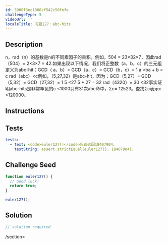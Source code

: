 ```yaml
---
id: 5900f3ec1000cf542c50fefe
challengeType: 5
videoUrl: ''
localeTitle: 问题127：abc-hits
---
```


## Description
<section id="description"> n，rad（n）的基数是n的不同素因子的乘积。例如，504 = 23×32×7，因此rad（504）= 2×3×7 = 42.如果出现以下情况，我们将正整数（a，b，c）的三元组定义为abc-hit：GCD（ a，b）= GCD（a，c）= GCD（b，c）= 1 a &lt;ba + b = c rad（abc）&lt;c例如，（5,27,32）是abc-hit，因为：GCD（5,27）= GCD（5,32）= GCD（27,32）= 1 5 &lt;27 5 + 27 = 32 rad（4320）= 30 &lt;32事实证明abc-hits是非常罕见的c &lt;1000只有31次abc命中，Σc= 12523。查找Σc表示c &lt;120000。 </section>

## Instructions
<section id="instructions">
</section>

## Tests
<section id='tests'>

```yml
tests:
  - text: <code>euler127()</code>应该返回18407904。
    testString: assert.strictEqual(euler127(), 18407904);

```

</section>

## Challenge Seed
<section id='challengeSeed'>

<div id='js-seed'>

```js
function euler127() {
  // Good luck!
  return true;
}

euler127();

```

</div>



</section>

## Solution
<section id='solution'>

```js
// solution required
```

/section>
